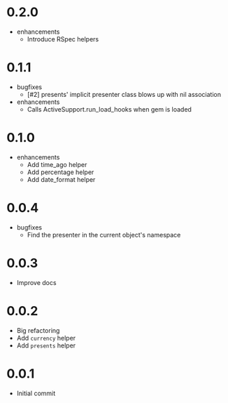 # 0.2.0

- enhancements
  - Introduce RSpec helpers

# 0.1.1

- bugfixes
  - [#2] presents' implicit presenter class blows up with nil association
- enhancements
  - Calls ActiveSupport.run_load_hooks when gem is loaded

# 0.1.0

- enhancements
  - Add time_ago helper
  - Add percentage helper
  - Add date_format helper

# 0.0.4

- bugfixes
  - Find the presenter in the current object's namespace

# 0.0.3

- Improve docs

# 0.0.2

- Big refactoring
- Add `currency` helper
- Add `presents` helper

# 0.0.1

- Initial commit
